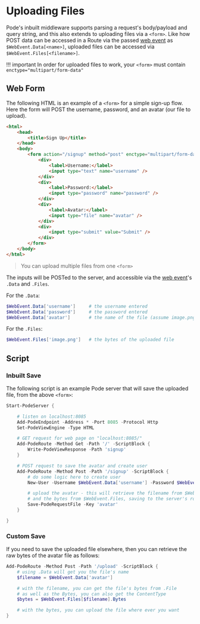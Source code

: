 # Uploading Files

Pode's inbuilt middleware supports parsing a request's body/payload and query string, and this also extends to uploading files via a `<form>`. Like how POST data can be accessed in a Route via the passed [web event](../../WebEvent) as `$WebEvent.Data[<name>]`, uploaded files can be accessed via `$WebEvent.Files[<filename>]`.

!!! important
    In order for uploaded files to work, your `<form>` must contain `enctype="multipart/form-data"`

## Web Form

The following HTML is an example of a `<form>` for a simple sign-up flow. Here the form will POST the username, password, and an avatar (our file to upload).

```html
<html>
    <head>
        <title>Sign Up</title>
    </head>
    <body>
        <form action="/signup" method="post" enctype="multipart/form-data">
            <div>
                <label>Username:</label>
                <input type="text" name="username" />
            </div>
            <div>
                <label>Password:</label>
                <input type="password" name="password" />
            </div>
            <div>
                <label>Avatar:</label>
                <input type="file" name="avatar" />
            </div>
            <div>
                <input type="submit" value="Submit" />
            </div>
        </form>
    </body>
</html>
```

> You can upload multiple files from one `<form>`

The inputs will be POSTed to the server, and accessible via the [web event](../../WebEvent)'s `.Data` and `.Files`.

For the `.Data`:
```powershell
$WebEvent.Data['username']     # the username entered
$WebEvent.Data['password']     # the password entered
$WebEvent.Data['avatar']       # the name of the file (assume image.png)
```

For the `.Files`:
```powershell
$WebEvent.Files['image.png']   # the bytes of the uploaded file
```

## Script

### Inbuilt Save

The following script is an example Pode server that will save the uploaded file, from the above `<form>`:

```powershell
Start-PodeServer {

    # listen on localhost:8085
    Add-PodeEndpoint -Address * -Port 8085 -Protocol Http
    Set-PodeViewEngine -Type HTML

    # GET request for web page on "localhost:8085/"
    Add-PodeRoute -Method Get -Path '/' -ScriptBlock {
        Write-PodeViewResponse -Path 'signup'
    }

    # POST request to save the avatar and create user
    Add-PodeRoute -Method Post -Path '/signup' -ScriptBlock {
        # do some logic here to create user
        New-User -Username $WebEvent.Data['username'] -Password $WebEvent.Data['password']

        # upload the avatar - this will retrieve the filename from $WebEvent.Data,
        # and the bytes from $WebEvent.Files, saving to the server's root path
        Save-PodeRequestFile -Key 'avatar'
    }

}
```

### Custom Save

If you need to save the uploaded file elsewhere, then you can retrieve the raw bytes of the avatar file as follows:

```powershell
Add-PodeRoute -Method Post -Path '/upload' -ScriptBlock {
    # using .Data will get you the file's name
    $filename = $WebEvent.Data['avatar']

    # with the filename, you can get the file's bytes from .File
    # as well as the Bytes, you can also get the ContentType
    $bytes = $WebEvent.Files[$filename].Bytes

    # with the bytes, you can upload the file where ever you want
}
```
